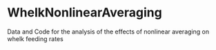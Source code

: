 # WhelkNonlinearAveraging
Data and Code for the analysis of the effects of nonlinear averaging on whelk feeding rates
